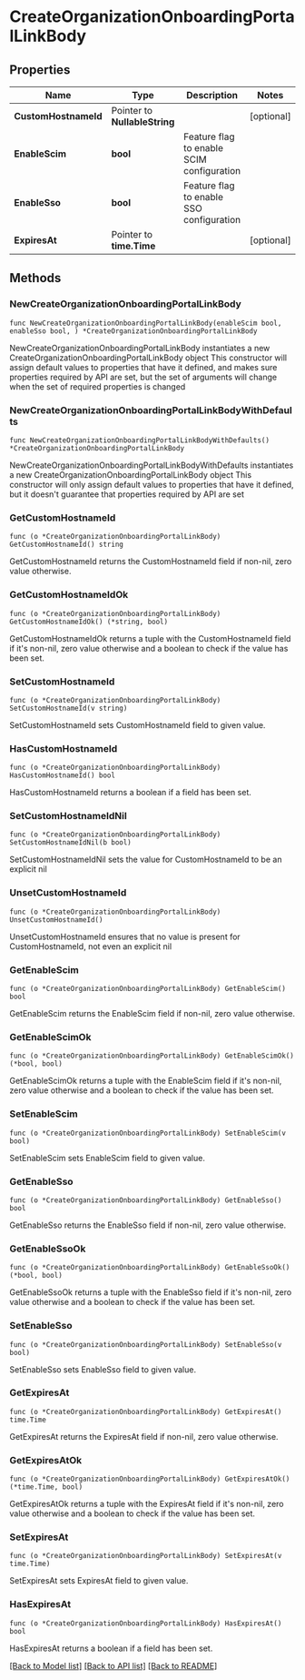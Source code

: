 # CreateOrganizationOnboardingPortalLinkBody

## Properties

Name | Type | Description | Notes
------------ | ------------- | ------------- | -------------
**CustomHostnameId** | Pointer to **NullableString** |  | [optional] 
**EnableScim** | **bool** | Feature flag to enable SCIM configuration | 
**EnableSso** | **bool** | Feature flag to enable SSO configuration | 
**ExpiresAt** | Pointer to **time.Time** |  | [optional] 

## Methods

### NewCreateOrganizationOnboardingPortalLinkBody

`func NewCreateOrganizationOnboardingPortalLinkBody(enableScim bool, enableSso bool, ) *CreateOrganizationOnboardingPortalLinkBody`

NewCreateOrganizationOnboardingPortalLinkBody instantiates a new CreateOrganizationOnboardingPortalLinkBody object
This constructor will assign default values to properties that have it defined,
and makes sure properties required by API are set, but the set of arguments
will change when the set of required properties is changed

### NewCreateOrganizationOnboardingPortalLinkBodyWithDefaults

`func NewCreateOrganizationOnboardingPortalLinkBodyWithDefaults() *CreateOrganizationOnboardingPortalLinkBody`

NewCreateOrganizationOnboardingPortalLinkBodyWithDefaults instantiates a new CreateOrganizationOnboardingPortalLinkBody object
This constructor will only assign default values to properties that have it defined,
but it doesn't guarantee that properties required by API are set

### GetCustomHostnameId

`func (o *CreateOrganizationOnboardingPortalLinkBody) GetCustomHostnameId() string`

GetCustomHostnameId returns the CustomHostnameId field if non-nil, zero value otherwise.

### GetCustomHostnameIdOk

`func (o *CreateOrganizationOnboardingPortalLinkBody) GetCustomHostnameIdOk() (*string, bool)`

GetCustomHostnameIdOk returns a tuple with the CustomHostnameId field if it's non-nil, zero value otherwise
and a boolean to check if the value has been set.

### SetCustomHostnameId

`func (o *CreateOrganizationOnboardingPortalLinkBody) SetCustomHostnameId(v string)`

SetCustomHostnameId sets CustomHostnameId field to given value.

### HasCustomHostnameId

`func (o *CreateOrganizationOnboardingPortalLinkBody) HasCustomHostnameId() bool`

HasCustomHostnameId returns a boolean if a field has been set.

### SetCustomHostnameIdNil

`func (o *CreateOrganizationOnboardingPortalLinkBody) SetCustomHostnameIdNil(b bool)`

 SetCustomHostnameIdNil sets the value for CustomHostnameId to be an explicit nil

### UnsetCustomHostnameId
`func (o *CreateOrganizationOnboardingPortalLinkBody) UnsetCustomHostnameId()`

UnsetCustomHostnameId ensures that no value is present for CustomHostnameId, not even an explicit nil
### GetEnableScim

`func (o *CreateOrganizationOnboardingPortalLinkBody) GetEnableScim() bool`

GetEnableScim returns the EnableScim field if non-nil, zero value otherwise.

### GetEnableScimOk

`func (o *CreateOrganizationOnboardingPortalLinkBody) GetEnableScimOk() (*bool, bool)`

GetEnableScimOk returns a tuple with the EnableScim field if it's non-nil, zero value otherwise
and a boolean to check if the value has been set.

### SetEnableScim

`func (o *CreateOrganizationOnboardingPortalLinkBody) SetEnableScim(v bool)`

SetEnableScim sets EnableScim field to given value.


### GetEnableSso

`func (o *CreateOrganizationOnboardingPortalLinkBody) GetEnableSso() bool`

GetEnableSso returns the EnableSso field if non-nil, zero value otherwise.

### GetEnableSsoOk

`func (o *CreateOrganizationOnboardingPortalLinkBody) GetEnableSsoOk() (*bool, bool)`

GetEnableSsoOk returns a tuple with the EnableSso field if it's non-nil, zero value otherwise
and a boolean to check if the value has been set.

### SetEnableSso

`func (o *CreateOrganizationOnboardingPortalLinkBody) SetEnableSso(v bool)`

SetEnableSso sets EnableSso field to given value.


### GetExpiresAt

`func (o *CreateOrganizationOnboardingPortalLinkBody) GetExpiresAt() time.Time`

GetExpiresAt returns the ExpiresAt field if non-nil, zero value otherwise.

### GetExpiresAtOk

`func (o *CreateOrganizationOnboardingPortalLinkBody) GetExpiresAtOk() (*time.Time, bool)`

GetExpiresAtOk returns a tuple with the ExpiresAt field if it's non-nil, zero value otherwise
and a boolean to check if the value has been set.

### SetExpiresAt

`func (o *CreateOrganizationOnboardingPortalLinkBody) SetExpiresAt(v time.Time)`

SetExpiresAt sets ExpiresAt field to given value.

### HasExpiresAt

`func (o *CreateOrganizationOnboardingPortalLinkBody) HasExpiresAt() bool`

HasExpiresAt returns a boolean if a field has been set.


[[Back to Model list]](../README.md#documentation-for-models) [[Back to API list]](../README.md#documentation-for-api-endpoints) [[Back to README]](../README.md)


